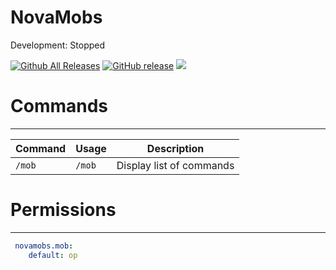 # NovaMobs 

Development: Stopped

[![Github All Releases](https://img.shields.io/github/downloads/PikyCZ/NovaMobs/total.svg)](https://github.com/PikyCZ/NovaMobs/releases)
[![GitHub release](https://img.shields.io/github/release/PikyCZ/NovaMobs.svg)](https://github.com/PikyCZ/NovaMobs/releases/latest)
[![](https://img.shields.io/badge/notWorking-status-brightred.svg)](status/status.md)

# Commands
-----------
| Command | Usage | Description |
| ------- |  ----- | ----------- |
| `/mob` | `/mob` | Display list of commands|

# Permissions
-------------
```yml
 novamobs.mob:
    default: op
  ```
